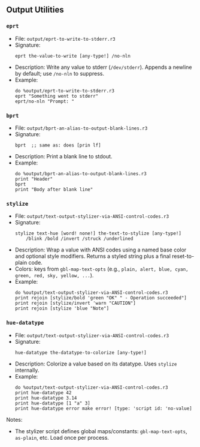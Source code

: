 ## Output Utilities

### `eprt`
- File: `output/eprt-to-write-to-stderr.r3`
- Signature:
  ```rebol
  eprt the-value-to-write [any-type!] /no-nln
  ```
- Description: Write any value to stderr (`/dev/stderr`). Appends a newline by default; use `/no-nln` to suppress.
- Example:
  ```rebol
  do %output/eprt-to-write-to-stderr.r3
  eprt "Something went to stderr"
  eprt/no-nln "Prompt: "
  ```

### `bprt`
- File: `output/bprt-an-alias-to-output-blank-lines.r3`
- Signature:
  ```rebol
  bprt  ;; same as: does [prin lf]
  ```
- Description: Print a blank line to stdout.
- Example:
  ```rebol
  do %output/bprt-an-alias-to-output-blank-lines.r3
  print "Header"
  bprt
  print "Body after blank line"
  ```

### `stylize`
- File: `output/text-output-stylizer-via-ANSI-control-codes.r3`
- Signature:
  ```rebol
  stylize text-hue [word! none!] the-text-to-stylize [any-type!]
      /blink /bold /invert /struck /underlined
  ```
- Description: Wrap a value with ANSI codes using a named base color and optional style modifiers. Returns a styled string plus a final reset-to-plain code.
- Colors: keys from `gbl-map-text-opts` (e.g., `plain, alert, blue, cyan, green, red, sky, yellow, ...`).
- Example:
  ```rebol
  do %output/text-output-stylizer-via-ANSI-control-codes.r3
  print rejoin [stylize/bold 'green "OK" " - Operation succeeded"]
  print rejoin [stylize/invert 'warn "CAUTION"]
  print rejoin [stylize 'blue "Note"]
  ```

### `hue-datatype`
- File: `output/text-output-stylizer-via-ANSI-control-codes.r3`
- Signature:
  ```rebol
  hue-datatype the-datatype-to-colorize [any-type!]
  ```
- Description: Colorize a value based on its datatype. Uses `stylize` internally.
- Example:
  ```rebol
  do %output/text-output-stylizer-via-ANSI-control-codes.r3
  print hue-datatype 42
  print hue-datatype 3.14
  print hue-datatype [1 "a" 3]
  print hue-datatype error make error! [type: 'script id: 'no-value]
  ```

Notes:
- The stylizer script defines global maps/constants: `gbl-map-text-opts`, `as-plain`, etc. Load once per process.
